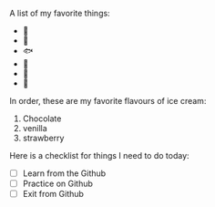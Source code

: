 A list of my favorite things:
+ 🏀
+ 🥭
+ 🐟
+ 🐔
+ 🌴
+ 🚴

In order, these are my favorite flavours of ice cream:
1. Chocolate
2. venilla
3. strawberry

Here is a checklist for things I need to do today:
- [ ] Learn from the Github
- [ ] Practice on Github
- [ ] Exit from Github
